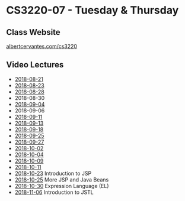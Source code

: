 # CS3220-07 - Tuesday & Thursday

## Class Website
[albertcervantes.com/cs3220](http://albertcervantes.com/cs3220)

## Video Lectures
- [2018-08-21](http://albertcervantes.com/cs3220/lectures/cs3220-2018-08-21-ttr.mp4)
- [2018-08-23](http://albertcervantes.com/cs3220/lectures/cs3220-2018-08-23-ttr.mp4)
- [2018-08-28](http://albertcervantes.com/cs3220/lectures/cs3220-2018-08-28-ttr.mp4)
- 2018-08-30
- [2018-09-04](http://albertcervantes.com/cs3220/lectures/cs3220-2018-09-04-ttr.mp4)
- 2018-09-06
- [2018-09-11](http://albertcervantes.com/cs3220/lectures/cs3220-2018-09-11-ttr.mp4)
- [2018-09-13](http://albertcervantes.com/cs3220/lectures/cs3220-2018-09-13-ttr.mp4)
- [2018-09-18](http://albertcervantes.com/cs3220/lectures/cs3220-2018-09-18-ttr.mp4)
- [2018-09-25](http://albertcervantes.com/cs3220/lectures/cs3220-2018-09-25-ttr.mp4)
- [2018-09-27](http://albertcervantes.com/cs3220/lectures/cs3220-2018-09-27-ttr.mp4)
- [2018-10-02](http://albertcervantes.com/cs3220/lectures/cs3220-2018-10-02-ttr.mp4)
- [2018-10-04](http://albertcervantes.com/cs3220/lectures/cs3220-2018-10-04-ttr.mp4)
- [2018-10-09](http://albertcervantes.com/cs3220/lectures/cs3220-2018-10-09-ttr.mp4)
- [2018-10-11](http://albertcervantes.com/cs3220/lectures/cs3220-2018-10-11-ttr.mp4)
- [2018-10-23](http://albertcervantes.com/cs3220/lectures/cs3220-2018-10-23-ttr.mp4) Introduction to JSP
- [2018-10-25](http://albertcervantes.com/cs3220/lectures/cs3220-2018-10-25-ttr.mp4) More JSP and Java Beans
- [2018-10-30](http://albertcervantes.com/cs3220/lectures/cs3220-2018-10-30-ttr.mp4) Expression Language (EL)
- [2018-11-06](http://albertcervantes.com/cs3220/lectures/cs3220-2018-11-06-ttr.mp4) Introduction to JSTL
